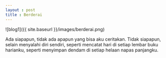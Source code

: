 ```yaml
---
layout : post 
title : Berderai
---
```


![blog1]({{ site.baseurl }}/images/berderai.png)

Ada siapapun, tidak ada apapun yang bisa aku ceritakan.
Tidak siapapun, selain menyalahi diri sendiri, 
seperti mencatat hari di setiap lembar buku harianku,
seperti menyimpan dendam di setiap helaan napas panjangku.
